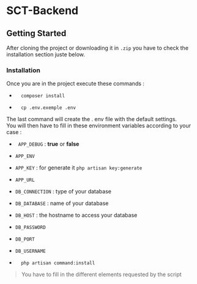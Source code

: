 # SCT-Backend

## Getting Started
After cloning the project or downloading it in `.zip` you have to check the installation section juste below.
### Installation 
Once you are in the project execute these commands :

-       composer install
-       cp .env.exemple .env

The last command will create the . env file with the default settings.\
You will then have to fill in these environment variables according to your case : 

- ` APP_DEBUG` : **true** or **false**
- `APP_ENV` 
- `APP_KEY` : for generate it `php artisan key:generate`
- `APP_URL`
- `DB_CONNECTION` : type of your database
- `DB_DATABASE` : name of your database
- `DB_HOST` : the hostname to access your database
- `DB_PASSWORD`
- `DB_PORT`
- `DB_USERNAME`

-       php artisan command:install
 > You have to fill in the different elements requested by the script


